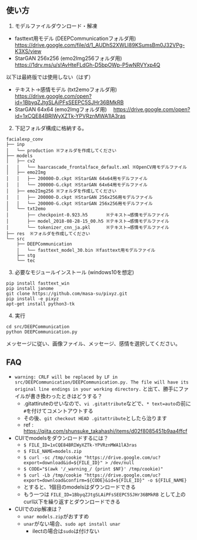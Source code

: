 ## 使い方

1. モデルファイルダウンロード・解凍
- fasttext用モデル (DEEPCommunicationフォルダ用)
  https://drive.google.com/file/d/1_AUDhS2XWLI89KSumsBm0J32VPg-K3XS/view
- StarGAN 256x256 (emo2Img256フォルダ用)
　https://1drv.ms/u/s!AvHteFLdGh-D5bpOWp-P5wNRVYxp4Q

以下は最終版では使用しない（はず）
- テキスト→感情モデル (txt2emoフォルダ用)
  https://drive.google.com/open?id=1BbyqZJtgSLAiPFsSEEPC5SJHr36BMkRB
- StarGAN 64x64 (emo2Imgフォルダ用)
　https://drive.google.com/open?id=1xCQE84BRIWyXZTk-YPVRznMWA1lA3ras

2. 下記フォルダ構成に格納する。
```
facialexp_conv
├── inp
│   └── production ※フォルダを作成してください
├── models
│   ├── cv2
│   │   └── haarcascade_frontalface_default.xml ※OpenCV用モデルファイル
│   ├── emo2Img
│   │   ├── 200000-D.ckpt ※StarGAN 64x64用モデルファイル
│   │   └── 200000-G.ckpt ※StarGAN 64x64用モデルファイル
│   ├── emo2Img256 ※フォルダを作成してください
│   │   ├── 200000-D.ckpt ※StarGAN 256x256用モデルファイル
│   │   └── 200000-G.ckpt ※StarGAN 256x256用モデルファイル
│   └── txt2emo
│       ├── checkpoint-0.923.h5       ※テキスト→感情モデルファイル
│       ├── model_2018-08-28-15_00.h5 ※テキスト→感情モデルファイル
│       └── tokenizer_cnn_ja.pkl      ※テキスト→感情モデルファイル
├── res  ※フォルダを作成してください
└── src
    ├── DEEPCommunication
    │   └── fasttext_model_30.bin ※fasttext用モデルファイル
    ├── stg
    └── tec
```

3. 必要なモジュールインストール (windows10を想定)
```
pip install fasttext_win
pip install janome
git clone https://github.com/masa-su/pixyz.git
pip install -e pixyz
apt-get install python3-tk
```

4. 実行
```
cd src/DEEPCommunication
python DEEPCommunication.py
```
メッセージに従い、画像ファイル、メッセージ、感情を選択してください。


## FAQ
- `warning: CRLF will be replaced by LF in src/DEEPCommunication/DEEPCommunication.py.
The file will have its original line endings in your working directory.`
と出て、勝手にファイルが書き換わったときはどうする？
    - .gitattiruteのせいなので、`vi .gitattribute`などで、`* text=auto`の前に`#`を付けてコメントアウトする
    - その後、`git checkout HEAD .gitattribute`としたら治ります
    - ref : https://qiita.com/shunsuke_takahashi/items/d02f8085451b9aa4ffcf
- CUIでmodelsをダウンロードするには？
    - `$ FILE_ID=1xCQE84BRIWyXZTk-YPVRznMWA1lA3ras`
    - `$ FILE_NAME=models.zip`
    - `$ curl -sc /tmp/cookie "https://drive.google.com/uc?export=download&id=${FILE_ID}" > /dev/null`
    - `$ CODE="$(awk '/_warning_/ {print $NF}' /tmp/cookie)"`
    - `$ curl -Lb /tmp/cookie "https://drive.google.com/uc?export=download&confirm=${CODE}&id=${FILE_ID}" -o ${FILE_NAME}`
    - とすると、1個目のmodelsはダウンロードできる
    - もう一つは  `FILE_ID=1BbyqZJtgSLAiPFsSEEPC5SJHr36BMkRB` として上のcurl以下を繰り返すとダウンロードできる
- CUIでのzip解凍は？
    - `unar models.zip`がおすすめ
    - `unar`がない場合、`sudo apt install unar`
        - ilectの場合は`sudo`は付けない
